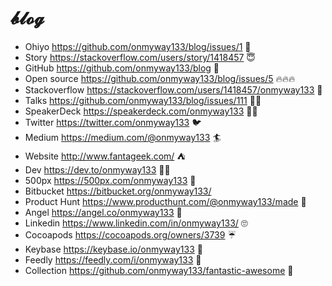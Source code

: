 # 𝓫𝓵𝓸𝓰

- Ohiyo https://github.com/onmyway133/blog/issues/1 👋
- Story https://stackoverflow.com/users/story/1418457 😇
- GitHub https://github.com/onmyway133/blog 🚀
- Open source https://github.com/onmyway133/blog/issues/5 🔥🔥🔥
- Stackoverflow https://stackoverflow.com/users/1418457/onmyway133 🤘
- Talks https://github.com/onmyway133/blog/issues/111 👨‍🎤
- SpeakerDeck https://speakerdeck.com/onmyway133 👨‍🎤
- Twitter https://twitter.com/onmyway133 🐦
- Medium https://medium.com/@onmyway133 🏄
- Website http://www.fantageek.com/ ⛺️
- Dev https://dev.to/onmyway133 👨‍💻
- 500px https://500px.com/onmyway133 📸
- Bitbucket https://bitbucket.org/onmyway133/
- Product Hunt https://www.producthunt.com/@onmyway133/made 🕺
- Angel https://angel.co/onmyway133 👼
- Linkedin https://www.linkedin.com/in/onmyway133/ 🙄
- Cocoapods https://cocoapods.org/owners/3739 ☔️
- Keybase https://keybase.io/onmyway133 🔑
- Feedly https://feedly.com/i/onmyway133 🍃
- Collection https://github.com/onmyway133/fantastic-awesome 🌟
